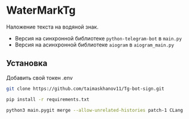 # WaterMarkTg

Наложение текста на водяной знак.
* Версия на синхронной библиотеке `python-telegram-bot` в `main.py`
* Версия на асинхронной библиотеке `aiogram` в `aiogram_main.py`


## Установка
Добавить свой токен .env

```bash
git clone https://github.com/taimaskhanov11/Tg-bot-sign.git

pip install -r requirements.txt

python3 main.pygit merge --allow-unrelated-histories patch-1 CLang
```